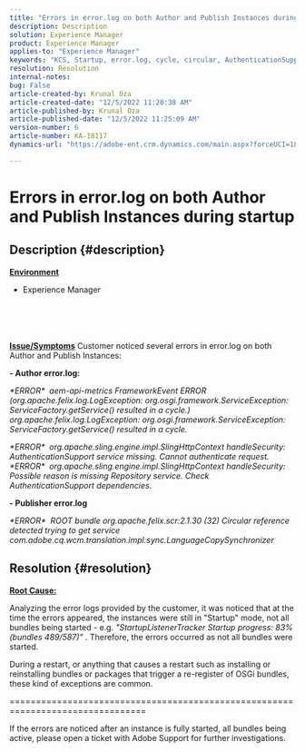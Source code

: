 ```yaml
---
title: "Errors in error.log on both Author and Publish Instances during startup"
description: Description
solution: Experience Manager
product: Experience Manager
applies-to: "Experience Manager"
keywords: "KCS, Startup, error.log, cycle, circular, AuthenticationSupport"
resolution: Resolution
internal-notes: 
bug: False
article-created-by: Krunal Oza
article-created-date: "12/5/2022 11:20:38 AM"
article-published-by: Krunal Oza
article-published-date: "12/5/2022 11:25:09 AM"
version-number: 6
article-number: KA-18117
dynamics-url: "https://adobe-ent.crm.dynamics.com/main.aspx?forceUCI=1&pagetype=entityrecord&etn=knowledgearticle&id=bcd8dcd2-8e74-ed11-81aa-6045bd006c82"

---
```

# Errors in error.log on both Author and Publish Instances during startup

## Description {#description}

<b><u>Environment</u></b>
- Experience Manager

<br><br> <br><br><b><u>Issue/Symptoms</u></b>
Customer noticed several errors in error.log on both Author and Publish Instances:

<b>- Author error.log:</b>

*\*ERROR\*  aem-api-metrics FrameworkEvent ERROR (org.apache.felix.log.LogException: org.osgi.framework.ServiceException: ServiceFactory.getService() resulted in a cycle.)
<br>org.apache.felix.log.LogException: org.osgi.framework.ServiceException: ServiceFactory.getService() resulted in a cycle.*



*\*ERROR\*  org.apache.sling.engine.impl.SlingHttpContext handleSecurity: AuthenticationSupport service missing. Cannot authenticate request.
<br>\*ERROR\*  org.apache.sling.engine.impl.SlingHttpContext handleSecurity: Possible reason is missing Repository service. Check AuthenticationSupport dependencies.*



<b>- Publisher error.log</b>

*\*ERROR\*  ROOT bundle org.apache.felix.scr:2.1.30 (32) Circular reference detected trying to get service com.adobe.cq.wcm.translation.impl.sync.LanguageCopySynchronizer*






## Resolution {#resolution}


<u><b>Root Cause:</b></u>

Analyzing the error logs provided by the customer, it was noticed that at the time the errors appeared, the instances were still in "Startup" mode, not all bundles being started - e.g. *"StartupListenerTracker Startup progress: 83% (bundles 489/587)"* . Therefore, the errors occurred as not all bundles were started.

During a restart, or anything that causes a restart such as installing or reinstalling bundles or packages that trigger a re-register of OSGi bundles, these kind of exceptions are common.



================================================================================

If the errors are noticed after an instance is fully started, all bundles being active, please open a ticket with Adobe Support for further investigations.
